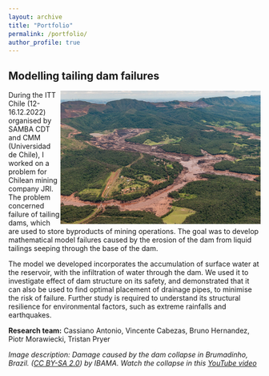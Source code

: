 ```yaml
---
layout: archive
title: "Portfolio"
permalink: /portfolio/
author_profile: true
---
```


Modelling tailing dam failures
---

<img align="right" src="/images/dam_collapse.png" width="400px"/>

During the ITT Chile (12-16.12.2022) organised by SAMBA CDT and CMM (Universidad de Chile), I worked on a problem for Chilean mining company JRI. The problem concerned failure of tailing dams, which are used to store byproducts of mining operations. The goal was to develop mathematical model failures caused by the erosion of the dam from liquid tailings seeping through the base of the dam.

The model we developed incorporates the accumulation of surface water at the reservoir, with the infiltration of water through the dam. We used it to investigate effect of dam structure on its safety, and demonstrated that it can also be used to find optimal placement of drainage pipes, to minimise the risk of failure. Further study is required to understand its structural resilience for environmental factors, such as extreme rainfalls and earthquakes.

**Research team:** Cassiano Antonio, Vincente Cabezas, Bruno Hernandez, Piotr Morawiecki, Tristan Pryer

*Image description: Damage caused by the dam collapse in Brumadinho, Brazil. (<a href="https://creativecommons.org/licenses/by-sa/2.0/" rel="license" target="_blank">CC BY-SA 2.0</a>) by IBAMA. Watch the collapse in this <a href="https://www.youtube.com/watch?v=sKZUZQytads&ab_channel=GreenpeaceInternational">YouTube video</a>*

